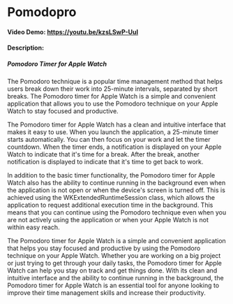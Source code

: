 # Pomodopro
#### Video Demo: https://youtu.be/kzsLSwP-UuI
#### Description:

##### Pomodoro Timer for Apple Watch
The Pomodoro technique is a popular time management method that helps users break down their work into 25-minute intervals, separated by short breaks. The Pomodoro timer for Apple Watch is a simple and convenient application that allows you to use the Pomodoro technique on your Apple Watch to stay focused and productive.

The Pomodoro timer for Apple Watch has a clean and intuitive interface that makes it easy to use. When you launch the application, a 25-minute timer starts automatically. You can then focus on your work and let the timer countdown. When the timer ends, a notification is displayed on your Apple Watch to indicate that it's time for a break. After the break, another notification is displayed to indicate that it's time to get back to work.

In addition to the basic timer functionality, the Pomodoro timer for Apple Watch also has the ability to continue running in the background even when the application is not open or when the device's screen is turned off. This is achieved using the WKExtendedRuntimeSession class, which allows the application to request additional execution time in the background. This means that you can continue using the Pomodoro technique even when you are not actively using the application or when your Apple Watch is not within easy reach.

The Pomodoro timer for Apple Watch is a simple and convenient application that helps you stay focused and productive by using the Pomodoro technique on your Apple Watch. Whether you are working on a big project or just trying to get through your daily tasks, the Pomodoro timer for Apple Watch can help you stay on track and get things done. With its clean and intuitive interface and the ability to continue running in the background, the Pomodoro timer for Apple Watch is an essential tool for anyone looking to improve their time management skills and increase their productivity.
